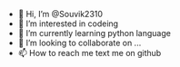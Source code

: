 - 👋 Hi, I’m @Souvik2310
- 👀 I’m interested in codeing
- 🌱 I’m currently learning python language
- 💞️ I’m looking to collaborate on ...
- 📫 How to reach me text me on github

<!---
Souvik2310/Souvik2310 is a ✨ special ✨ repository because its `README.md` (this file) appears on your GitHub profile.
You can click the Preview link to take a look at your changes.
--->
